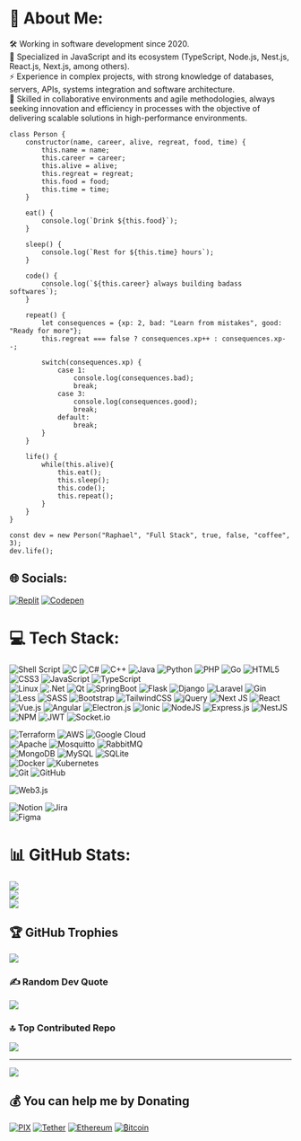 # 💫 About Me:
🛠️ Working in software development since 2020.<br>🔬 Specialized in JavaScript and its ecosystem (TypeScript, Node.js, Nest.js, React.js, Next.js, among others).<br>⚡ Experience in complex projects, with strong knowledge of databases, servers, APIs, systems integration and software architecture.<br>🧳 Skilled in collaborative environments and agile methodologies, always seeking innovation and efficiency in processes with the objective of delivering scalable solutions in high-performance environments.
```JS
class Person {
    constructor(name, career, alive, regreat, food, time) {
        this.name = name;
        this.career = career;
        this.alive = alive;
        this.regreat = regreat;
        this.food = food;
        this.time = time;
    }

    eat() {
        console.log(`Drink ${this.food}`);
    }

    sleep() {
        console.log(`Rest for ${this.time} hours`);
    }

    code() {
        console.log(`${this.career} always building badass softwares`);
    }

    repeat() {
        let consequences = {xp: 2, bad: "Learn from mistakes", good: "Ready for more"};
        this.regreat === false ? consequences.xp++ : consequences.xp--;

        switch(consequences.xp) {
            case 1:
                console.log(consequences.bad);
                break;
            case 3:
                console.log(consequences.good);
                break;
            default:
                break;
        }
    }

    life() {
        while(this.alive){
            this.eat();
            this.sleep();
            this.code();
            this.repeat();
        }
    }
}

const dev = new Person("Raphael", "Full Stack", true, false, "coffee", 3);
dev.life();
```

## 🌐 Socials:
[![Replit](https://img.shields.io/badge/replit-%23fa8d11.svg?logo=replit&logoColor=white)](https://replit.com/@raphaelkaique1)
[![Codepen](https://img.shields.io/badge/Codepen-%23111.svg?logo=codepen&logoColor=white)](https://codepen.io/raphaelkaique1)

# 💻 Tech Stack:

![Shell Script](https://img.shields.io/badge/shell_script-%23121011.svg?style=plastic&logo=gnu-bash&logoColor=white)
![C](https://img.shields.io/badge/C-%2300599C.svg?style=plastic&logo=c&logoColor=white)
![C#](https://img.shields.io/badge/C%23-%2300599C.svg?style=plastic&logo=sharp&logoColor=white)
![C++](https://img.shields.io/badge/C++-%2300599C.svg?style=plastic&logo=c%2B%2B&logoColor=white)
![Java](https://img.shields.io/badge/Java-%23ED8B00.svg?style=plastic&logo=openjdk&logoColor=white)
![Python](https://img.shields.io/badge/Python-3670A0?style=plastic&logo=python&logoColor=ffdd54)
![PHP](https://img.shields.io/badge/php-%23777BB4.svg?style=plastic&logo=php&logoColor=white)
![Go](https://img.shields.io/badge/Go-%2300ADD8.svg?style=plastic&logo=go&logoColor=white)
![HTML5](https://img.shields.io/badge/HTML-%23E34F26.svg?style=plastic&logo=html5&logoColor=white)
![CSS3](https://img.shields.io/badge/CSS-%231572B6.svg?style=plastic&logo=css3&logoColor=white)
![JavaScript](https://img.shields.io/badge/JavaScript-%23323330.svg?style=plastic&logo=javascript&logoColor=%23F7DF1E)
![TypeScript](https://img.shields.io/badge/TypeScript-%23007ACC.svg?style=plastic&logo=typescript&logoColor=white)
<br>![Linux](https://img.shields.io/badge/Linux-%23121011.svg?style=plastic&logo=linux&logoColor=white)
![.Net](https://img.shields.io/badge/.NET-5C2D91?style=plastic&logo=.net&logoColor=white)
![Qt](https://img.shields.io/badge/Qt-%23217346.svg?style=plastic&logo=Qt&logoColor=white)
![SpringBoot](https://img.shields.io/badge/SpringBoot-springboot.svg?style=plastic&logo=springboot&logoColor=white)
![Flask](https://img.shields.io/badge/Flask-%23000.svg?style=plastic&logo=flask&logoColor=white)
![Django](https://img.shields.io/badge/django-%23092E20.svg?style=plastic&logo=django&logoColor=white)
![Laravel](https://img.shields.io/badge/Laravel-%23FF2D20.svg?style=plastic&logo=laravel&logoColor=white)
![Gin](https://img.shields.io/badge/Gin-%2300add8.svg?style=plastic&logo=gin&logoColor=white&)
![Less](https://img.shields.io/badge/less-2B4C80?style=plastic&logo=less&logoColor=white)
![SASS](https://img.shields.io/badge/SASS-hotpink.svg?style=plastic&logo=SASS&logoColor=white)
![Bootstrap](https://img.shields.io/badge/Bootstrap-%238511FA.svg?style=plastic&logo=bootstrap&logoColor=white)
![TailwindCSS](https://img.shields.io/badge/tailwindcss-%2338B2AC.svg?style=plastic&logo=tailwind-css&logoColor=white)
![jQuery](https://img.shields.io/badge/jQuery-%230769AD.svg?style=plastic&logo=jquery&logoColor=white)
![Next JS](https://img.shields.io/badge/Next-black?style=plastic&logo=next.js&logoColor=white)
![React](https://img.shields.io/badge/React-%2320232a.svg?style=plastic&logo=react&logoColor=%2361DAFB)
![Vue.js](https://img.shields.io/badge/Vue.js-%2335495e.svg?style=plastic&logo=vuedotjs&logoColor=%234FC08D)
![Angular](https://img.shields.io/badge/Angular-angular.svg?style=plastic&logo=angular&logoColor=white&color=%23e23237)
![Electron.js](https://img.shields.io/badge/Electron-191970?style=plastic&logo=Electron&logoColor=white)
![Ionic](https://img.shields.io/badge/Ionic-%233880FF.svg?style=plastic&logo=Ionic&logoColor=white)
![NodeJS](https://img.shields.io/badge/Node-6DA55F?style=plastic&logo=node.js&logoColor=white)
![Express.js](https://img.shields.io/badge/express.js-%23404d59.svg?style=plastic&logo=express&logoColor=%2361DAFB)
![NestJS](https://img.shields.io/badge/Nest-%23E0234E.svg?style=plastic&logo=nestjs&logoColor=white)
![NPM](https://img.shields.io/badge/NPM-%23CB3837.svg?style=plastic&logo=npm&logoColor=white)
![JWT](https://img.shields.io/badge/JWT-black?style=plastic&logo=JSON%20web%20tokens)
![Socket.io](https://img.shields.io/badge/Socket.io-black?style=plastic&logo=socket.io&badgeColor=010101)

![Terraform](https://img.shields.io/badge/Terraform-%235835CC.svg?style=plastic&logo=terraform&logoColor=white)
![AWS](https://img.shields.io/badge/AWS-%23FF9900.svg?style=plastic&logo=amazonwebservices&logoColor=white)
![Google Cloud](https://img.shields.io/badge/GoogleCloud-%234285F4.svg?style=plastic&logo=google-cloud&logoColor=white)
<br>![Apache](https://img.shields.io/badge/Apache-%23D42029.svg?style=plastic&logo=apache&logoColor=white)
![Mosquitto](https://img.shields.io/badge/mosquitto-%233C5280.svg?style=plastic&logo=eclipsemosquitto&logoColor=white)
![RabbitMQ](https://img.shields.io/badge/rabbitmq-FF6600?style=plastic&logo=rabbitmq&logoColor=white)
<br>![MongoDB](https://img.shields.io/badge/MongoDB-%234ea94b.svg?style=plastic&logo=mongodb&logoColor=white)
![MySQL](https://img.shields.io/badge/MySQL-4479A1.svg?style=plastic&logo=mysql&logoColor=white)
![SQLite](https://img.shields.io/badge/SQLite-%2307405e.svg?style=plastic&logo=sqlite&logoColor=white)
<br>![Docker](https://img.shields.io/badge/Docker-%230db7ed.svg?style=plastic&logo=docker&logoColor=white)
![Kubernetes](https://img.shields.io/badge/Kubernetes-%23326ce5.svg?style=plastic&logo=kubernetes&logoColor=white)
<br>![Git](https://img.shields.io/badge/Git-%23F05033.svg?style=plastic&logo=git&logoColor=white)
![GitHub](https://img.shields.io/badge/GitHub-%23121011.svg?style=plastic&logo=github&logoColor=white)

![Web3.js](https://img.shields.io/badge/web3.js-F16822?style=plastic&logo=web3.js&logoColor=white)

![Notion](https://img.shields.io/badge/Notion-%23000000.svg?style=plastic&logo=notion&logoColor=white)
![Jira](https://img.shields.io/badge/Jira-%230A0FFF.svg?style=plastic&logo=jira&logoColor=white)
<br>![Figma](https://img.shields.io/badge/Figma-%23F24E1E.svg?style=plastic&logo=figma&logoColor=white)
# 📊 GitHub Stats:
![](https://github-readme-stats.vercel.app/api?username=raphaelkaique1&theme=tokyonight&hide_border=false&include_all_commits=true&count_private=true)<br/>
![](https://github-readme-streak-stats.herokuapp.com/?user=raphaelkaique1&theme=tokyonight&hide_border=false)<br/>
![](https://github-readme-stats.vercel.app/api/top-langs/?username=raphaelkaique1&theme=tokyonight&hide_border=false&include_all_commits=true&count_private=true&layout=compact)

## 🏆 GitHub Trophies
![](https://github-profile-trophy.vercel.app/?username=raphaelkaique1&theme=tokyonight&no-frame=false&no-bg=true&margin-w=4)

### ✍️ Random Dev Quote
![](https://quotes-github-readme.vercel.app/api?type=horizontal&theme=tokyonight)

### 🔝 Top Contributed Repo
![](https://github-contributor-stats.vercel.app/api?username=raphaelkaique1&limit=5&theme=tokyonight&combine_all_yearly_contributions=true)

---
[![](https://visitcount.itsvg.in/api?id=raphaelkaique1&icon=2&color=0)](https://visitcount.itsvg.in)

## 💰 You can help me by Donating
[![PIX](https://img.shields.io/badge/PIX-%2323d968.svg?&logo=pix&logoColor=white)](https://nubank.com.br/cobrar/j3p0m/6706a02c-1f43-4689-a177-3227dc884630)
[![Tether](https://img.shields.io/badge/USDT-%2323d968.svg?&logo=tether&logoColor=white)](https://github.com/user-attachments/assets/a1b94d92-58da-45fe-9d2e-20ceaec981ae)
[![Ethereum](https://img.shields.io/badge/ETH-%23111.svg?&logo=ethereum&logoColor=white)](https://github.com/user-attachments/assets/85129e20-8c7f-4e4b-9776-3df71bfb7eff)
[![₿itcoin](https://img.shields.io/badge/₿TC-%23fa8d11.svg?&logo=bitcoin&logoColor=white)](https://github.com/user-attachments/assets/020f7cb3-70b1-4192-b1d9-1c153c636911)

<!-- Proudly created with GPRM ( https://gprm.itsvg.in ) -->
